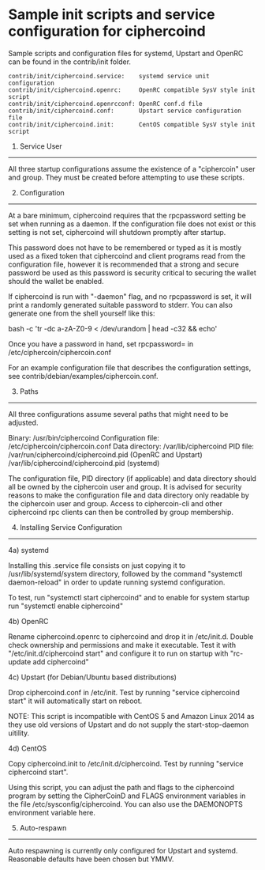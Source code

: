 Sample init scripts and service configuration for ciphercoind
==========================================================

Sample scripts and configuration files for systemd, Upstart and OpenRC
can be found in the contrib/init folder.

    contrib/init/ciphercoind.service:    systemd service unit configuration
    contrib/init/ciphercoind.openrc:     OpenRC compatible SysV style init script
    contrib/init/ciphercoind.openrcconf: OpenRC conf.d file
    contrib/init/ciphercoind.conf:       Upstart service configuration file
    contrib/init/ciphercoind.init:       CentOS compatible SysV style init script

1. Service User
---------------------------------

All three startup configurations assume the existence of a "ciphercoin" user
and group.  They must be created before attempting to use these scripts.

2. Configuration
---------------------------------

At a bare minimum, ciphercoind requires that the rpcpassword setting be set
when running as a daemon.  If the configuration file does not exist or this
setting is not set, ciphercoind will shutdown promptly after startup.

This password does not have to be remembered or typed as it is mostly used
as a fixed token that ciphercoind and client programs read from the configuration
file, however it is recommended that a strong and secure password be used
as this password is security critical to securing the wallet should the
wallet be enabled.

If ciphercoind is run with "-daemon" flag, and no rpcpassword is set, it will
print a randomly generated suitable password to stderr.  You can also
generate one from the shell yourself like this:

bash -c 'tr -dc a-zA-Z0-9 < /dev/urandom | head -c32 && echo'

Once you have a password in hand, set rpcpassword= in /etc/ciphercoin/ciphercoin.conf

For an example configuration file that describes the configuration settings,
see contrib/debian/examples/ciphercoin.conf.

3. Paths
---------------------------------

All three configurations assume several paths that might need to be adjusted.

Binary:              /usr/bin/ciphercoind
Configuration file:  /etc/ciphercoin/ciphercoin.conf
Data directory:      /var/lib/ciphercoind
PID file:            /var/run/ciphercoind/ciphercoind.pid (OpenRC and Upstart)
                     /var/lib/ciphercoind/ciphercoind.pid (systemd)

The configuration file, PID directory (if applicable) and data directory
should all be owned by the ciphercoin user and group.  It is advised for security
reasons to make the configuration file and data directory only readable by the
ciphercoin user and group.  Access to ciphercoin-cli and other ciphercoind rpc clients
can then be controlled by group membership.

4. Installing Service Configuration
-----------------------------------

4a) systemd

Installing this .service file consists on just copying it to
/usr/lib/systemd/system directory, followed by the command
"systemctl daemon-reload" in order to update running systemd configuration.

To test, run "systemctl start ciphercoind" and to enable for system startup run
"systemctl enable ciphercoind"

4b) OpenRC

Rename ciphercoind.openrc to ciphercoind and drop it in /etc/init.d.  Double
check ownership and permissions and make it executable.  Test it with
"/etc/init.d/ciphercoind start" and configure it to run on startup with
"rc-update add ciphercoind"

4c) Upstart (for Debian/Ubuntu based distributions)

Drop ciphercoind.conf in /etc/init.  Test by running "service ciphercoind start"
it will automatically start on reboot.

NOTE: This script is incompatible with CentOS 5 and Amazon Linux 2014 as they
use old versions of Upstart and do not supply the start-stop-daemon uitility.

4d) CentOS

Copy ciphercoind.init to /etc/init.d/ciphercoind. Test by running "service ciphercoind start".

Using this script, you can adjust the path and flags to the ciphercoind program by
setting the CipherCoinD and FLAGS environment variables in the file
/etc/sysconfig/ciphercoind. You can also use the DAEMONOPTS environment variable here.

5. Auto-respawn
-----------------------------------

Auto respawning is currently only configured for Upstart and systemd.
Reasonable defaults have been chosen but YMMV.
